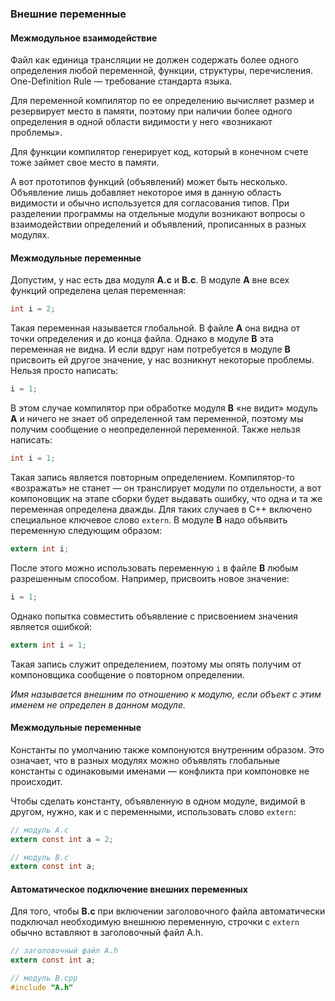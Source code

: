 ### Внешние переменные ###

#### Межмодульное взаимодействие ####

Файл как единица трансляции не должен содержать более одного определения любой переменной, функции, структуры, 
перечисления. One-Definition Rule — требование стандарта языка.

Для переменной компилятор по ее определению вычисляет размер и резервирует место в памяти, поэтому при наличии 
более одного определения в одной области видимости у него «возникают проблемы».

Для функции компилятор генерирует код, который в конечном счете тоже займет свое место в памяти.

А вот прототипов функций (объявлений) может быть несколько. Объявление лишь добавляет некоторое имя в данную 
область видимости и обычно используется для согласования типов. При разделении программы на отдельные модули 
возникают вопросы о взаимодействии определений и объявлений, прописанных в разных модулях.

#### Межмодульные переменные ####

Допустим, у нас есть два модуля **A.c** и **B.c**. В модуле **A** вне всех функций определена целая переменная:
```c
int i = 2;
```
Такая переменная называется глобальной. В файле **A** она видна от точки определения и до конца файла. Однако в модуле 
**B** эта переменная не видна. И если вдруг нам потребуется в модуле **B** присвоить ей другое значение, у нас возникнут 
некоторые проблемы. Нельзя просто написать:
```c
i = 1;
```
В этом случае компилятор при обработке модуля **B** «не видит» модуль **A** и ничего не знает об определенной там переменной, 
поэтому мы получим сообщение о неопределенной переменной. Также нельзя написать:
```c
int i = 1;
```
Такая запись является повторным определением. Компилятор-то «возражать» не станет — он транслирует модули по отдельности, 
а вот компоновщик на этапе сборки будет выдавать ошибку, что одна и та же переменная определена дважды. Для таких случаев 
в С++ включено специальное ключевое слово `extern`. В модуле **B** надо объявить переменную следующим образом:
```c
extern int i;
```
После этого можно использовать переменную `i` в файле **B** любым разрешенным способом. Например, присвоить новое значение:
```c
i = 1;
```
Однако попытка совместить объявление с присвоением значения является ошибкой:
```c
extern int i = 1;
```
Такая запись служит определением, поэтому мы опять получим от компоновщика сообщение о повторном определении.

*Имя называется внешним по отношению к модулю, если объект с этим именем не определен в данном модуле.*

#### Межмодульные переменные ####

Константы по умолчанию также компонуются внутренним образом. Это означает, что в разных модулях можно объявлять глобальные 
константы с одинаковыми именами — конфликта при компоновке не происходит.

Чтобы сделать константу, объявленную в одном модуле, видимой в другом, нужно, как и с переменными, использовать слово `extern`:
```c
// модуль A.c
extern const int a = 2;
```
```c
// модуль B.c
extern const int a;
```

#### Автоматическое подключение внешних переменных ####

Для того, чтобы **B.c** при включении заголовочного файла автоматически подключал необходимую внешнюю переменную, строчки с 
`extern` обычно вставляют в заголовочный файл A.h.
```c
// заголовочный файл A.h
extern const int a;
```
```c
// модуль B.cpp
#include "A.h"
```
